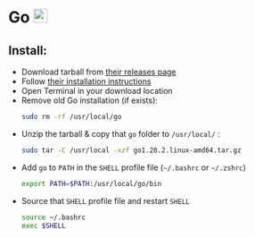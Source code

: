 # Go <img src='https://cdn.icon-icons.com/icons2/2107/PNG/512/file_type_go_gopher_icon_130571.png' width="25">

## Install:

- Download tarball from [their releases page](https://go.dev/dl/)
- Follow [their installation instructions](https://go.dev/doc/install) 
- Open Terminal in your download location
- Remove old Go installation (if exists):
  ```bash
  sudo rm -rf /usr/local/go
  ```
- Unzip the tarball & copy that `go` folder to `/usr/local/` :
  ```bash
  sudo tar -C /usr/local -xzf go1.20.2.linux-amd64.tar.gz
  ```
- Add `go` to `PATH` in the `SHELL` profile file (`~/.bashrc` or `~/.zshrc`)
  ```bash
  export PATH=$PATH:/usr/local/go/bin
  ```
- Source that `SHELL` profile file and restart `SHELL`
  ```bash
  source ~/.bashrc
  exec $SHELL
  ```
